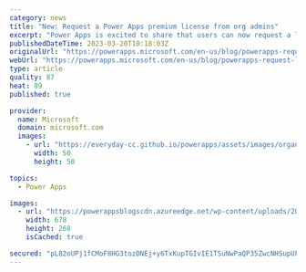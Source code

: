 ```yaml
---
category: news
title: "New: Request a Power Apps premium license from org admins"
excerpt: "Power Apps is excited to share that users can now request a license from their admin &#8211; directly in product! If a user is trying to run an app that requires a license, they will see the option to &#8216;Request a license&#8217;, in addition to the buy a license or start a trial option (if&hellip;"
publishedDateTime: 2023-03-20T10:18:03Z
originalUrl: "https://powerapps.microsoft.com/en-us/blog/powerapps-request-license/"
webUrl: "https://powerapps.microsoft.com/en-us/blog/powerapps-request-license/"
type: article
quality: 87
heat: 89
published: true

provider:
  name: Microsoft
  domain: microsoft.com
  images:
    - url: "https://everyday-cc.github.io/powerapps/assets/images/organizations/microsoft.com-50x50.jpg"
      width: 50
      height: 50

topics:
  - Power Apps

images:
  - url: "https://powerappsblogscdn.azureedge.net/wp-content/uploads/2023/03/LCC-Blog-3.jpg"
    width: 678
    height: 268
    isCached: true

secured: "pL82oUPj1fCMoF8HG3tozDNEj+y6TxKupTGIvIE1TSuNwPaQP35ZwcNHSupUFGx9P52RJeN8Ez0/pDLJdM7Pvjh3qhkPdoPNbXv8wD6o0/3KmEGz6MO2cDQnqS/7I0LFldpxhPZYdcE9Uv2Om5js9JXiPujK0cGhU/kNtr4pplu83uuCrw7qNLTqGbZpC/LYT/AZ6UqcRrX+3Ed4OnTwaz+iT7AHQZy8ZmcVpmF/C5MjDU2TmuS+ViMzoYzbjJ48jnETTup3I3gdw5NNkob2BgNHx+Z9P2fODzDV+JCx1ZvTdzj+f+MZ8DDRH95ZgiGKuLl9Gd6bQc6ZUmSkC4UF4D21ZcOy47AHjTHLlfRIVec=;QYR9qibj/E/35eWZjmy8ew=="
---
```


